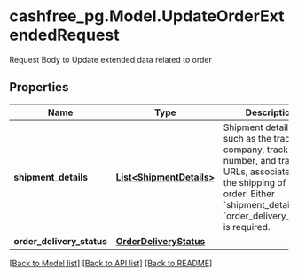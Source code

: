 # cashfree_pg.Model.UpdateOrderExtendedRequest
Request Body to Update extended data related to order

## Properties

Name | Type | Description | Notes
------------ | ------------- | ------------- | -------------
**shipment_details** | [**List&lt;ShipmentDetails&gt;**](ShipmentDetails.md) | Shipment details, such as the tracking company, tracking number, and tracking URLs, associated with the shipping of an order. Either &#x60;shipment_details&#x60; or &#x60;order_delivery_status&#x60; is required. | 
**order_delivery_status** | [**OrderDeliveryStatus**](OrderDeliveryStatus.md) |  | [optional] 

[[Back to Model list]](../README.md#documentation-for-models) [[Back to API list]](../README.md#documentation-for-api-endpoints) [[Back to README]](../README.md)

